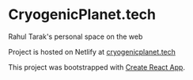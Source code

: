 # CryogenicPlanet.tech
Rahul Tarak's personal space on the web

Project is hosted on Netlify at [cryogenicplanet.tech](https://cryogenicplanet.tech/)

This project was bootstrapped with [Create React App](https://github.com/facebook/create-react-app).
